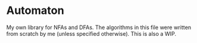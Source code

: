 # Automaton
My own library for NFAs and DFAs. The algorithms in this file were written from scratch by me (unless specified otherwise). This is also a WIP.

